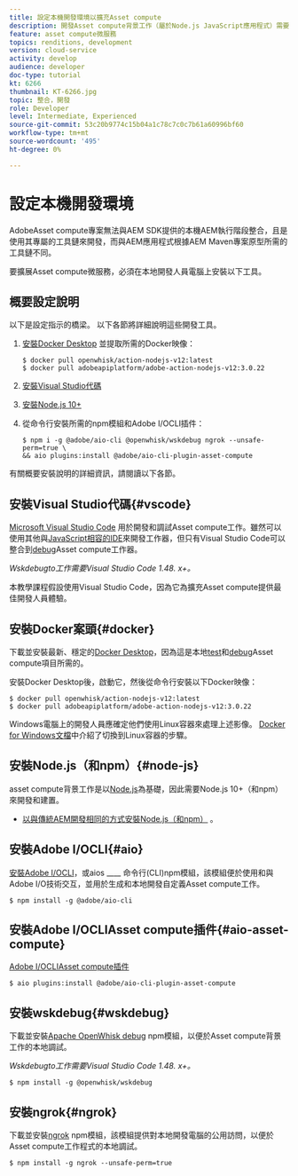 ```yaml
---
title: 設定本機開發環境以擴充Asset compute
description: 開發Asset compute背景工作（屬於Node.js JavaScript應用程式）需要與傳統AEM開發不同的特定開發工具，包括Node.js和各種npm模組，以及Docker Desktop和Microsoft Visual Studio Code。
feature: asset compute微服務
topics: renditions, development
version: cloud-service
activity: develop
audience: developer
doc-type: tutorial
kt: 6266
thumbnail: KT-6266.jpg
topic: 整合，開發
role: Developer
level: Intermediate, Experienced
source-git-commit: 53c20b9774c15b04a1c78c7c0c7b61a60996bf60
workflow-type: tm+mt
source-wordcount: '495'
ht-degree: 0%

---
```



# 設定本機開發環境

AdobeAsset compute專案無法與AEM SDK提供的本機AEM執行階段整合，且是使用其專屬的工具鏈來開發，而與AEM應用程式根據AEM Maven專案原型所需的工具鏈不同。

要擴展Asset compute微服務，必須在本地開發人員電腦上安裝以下工具。

## 概要設定說明

以下是設定指示的橋梁。 以下各節將詳細說明這些開發工具。

1. [安裝Docker Desktop](https://www.docker.com/products/docker-desktop) 並提取所需的Docker映像：

   ```
   $ docker pull openwhisk/action-nodejs-v12:latest
   $ docker pull adobeapiplatform/adobe-action-nodejs-v12:3.0.22
   ```

1. [安裝Visual Studio代碼](https://code.visualstudio.com/download)
1. [安裝Node.js 10+](../../local-development-environment/development-tools.md#node-js)
1. 從命令行安裝所需的npm模組和Adobe I/OCLI插件：

   ```
   $ npm i -g @adobe/aio-cli @openwhisk/wskdebug ngrok --unsafe-perm=true \
   && aio plugins:install @adobe/aio-cli-plugin-asset-compute
   ```

有關概要安裝說明的詳細資訊，請閱讀以下各節。

## 安裝Visual Studio代碼{#vscode}

[Microsoft Visual Studio Code](https://code.visualstudio.com/download) 用於開發和調試Asset compute工作。雖然可以使用其他與[JavaScript相容的IDE](../../local-development-environment/development-tools.md#set-up-the-development-ide)來開發工作器，但只有Visual Studio Code可以整合到[debug](../test-debug/debug.md)Asset compute工作器。

_Wskdebugto工作需要Visual Studio Code 1.48. [](#wskdebug) x+。_

本教學課程假設使用Visual Studio Code，因為它為擴充Asset compute提供最佳開發人員體驗。

## 安裝Docker案頭{#docker}

下載並安裝最新、穩定的[Docker Desktop](https://www.docker.com/products/docker-desktop)，因為這是本地[test](../test-debug/test.md)和[debug](../test-debug/debug.md)Asset compute項目所需的。

安裝Docker Desktop後，啟動它，然後從命令行安裝以下Docker映像：

```
$ docker pull openwhisk/action-nodejs-v12:latest
$ docker pull adobeapiplatform/adobe-action-nodejs-v12:3.0.22
```

Windows電腦上的開發人員應確定他們使用Linux容器來處理上述影像。 [Docker for Windows文檔](https://docs.docker.com/docker-for-windows/)中介紹了切換到Linux容器的步驟。

## 安裝Node.js（和npm）{#node-js}

asset compute背景工作是以[Node.js](https://nodejs.org/)為基礎，因此需要Node.js 10+（和npm）來開發和建置。

+ [以與傳統AEM開發相同的方式安裝Node.js（和npm）](../../local-development-environment/development-tools.md#node-js) 。

## 安裝Adobe I/OCLI{#aio}

[安裝Adobe I/OCLI](../../local-development-environment/development-tools.md#aio-cli)，或aios  ____ 命令行(CLI)npm模組，該模組便於使用和與Adobe I/O技術交互，並用於生成和本地開發自定義Asset compute工作。

```
$ npm install -g @adobe/aio-cli
```

## 安裝Adobe I/OCLIAsset compute插件{#aio-asset-compute}

[Adobe I/OCLIAsset compute插件](https://github.com/adobe/aio-cli-plugin-asset-compute)

```
$ aio plugins:install @adobe/aio-cli-plugin-asset-compute
```

## 安裝wskdebug{#wskdebug}

下載並安裝[Apache OpenWhisk debug](https://www.npmjs.com/package/@openwhisk/wskdebug) npm模組，以便於Asset compute背景工作的本地調試。

_Wskdebugto工作需要Visual Studio Code 1.48. [](#wskdebug) x+。_

```
$ npm install -g @openwhisk/wskdebug
```

## 安裝ngrok{#ngrok}

下載並安裝[ngrok](https://www.npmjs.com/package/ngrok) npm模組，該模組提供對本地開發電腦的公用訪問，以便於Asset compute工作程式的本地調試。

```
$ npm install -g ngrok --unsafe-perm=true
```
